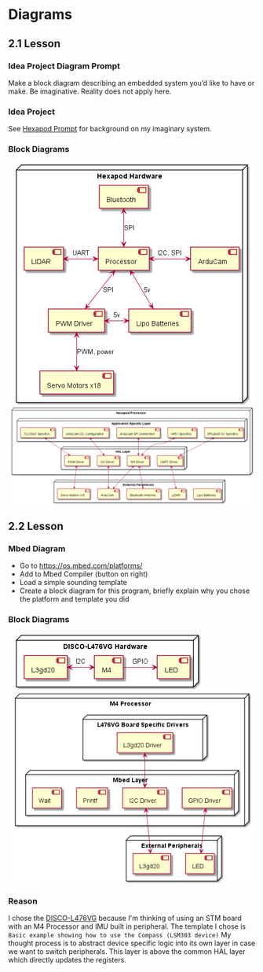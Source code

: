 # Diagrams

## 2.1 Lesson
### Idea Project Diagram Prompt
Make a block diagram describing an embedded system you’d like to have or make. Be
imaginative. Reality does not apply here.

### Idea Project
See [Hexapod Prompt](https://github.com/zerolinux5/MakingEmbeddedSystems/blob/main/chapter1/assigment1.md) for background on my imaginary system.

### Block Diagrams
![Hardware Block Diagram](imaginary_hardware_diagram.png?raw=true "Hardware Block Diagram")
![Software Block Diagram](imaginary_software_diagram.png?raw=true "Software Block Diagram")

## 2.2 Lesson
### Mbed Diagram
- Go to https://os.mbed.com/platforms/
- Add to Mbed Compiler (button on right)
- Load a simple sounding template
- Create a block diagram for this program, briefly explain why you chose the platform
and template you did

### Block Diagrams
![Hardware Block Diagram](mbed_hardware_diagram.png?raw=true "Hardware Block Diagram")
![Software Block Diagram](mbed_software_diagram.png?raw=true "Software Block Diagram")

### Reason
I chose the [DISCO-L476VG](https://os.mbed.com/platforms/ST-Discovery-L476VG/) because I'm thinking of using an STM board with an M4 Processor and IMU built in peripheral. The template I chose is `Basic example showing how to use the Compass (LSM303 device)` My thought process is to abstract device specific logic into its own layer in case we want to switch peripherals. This layer is above the common HAL layer which directly updates the registers.